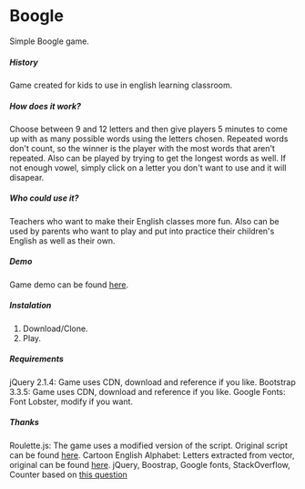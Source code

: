 # Boogle
Simple Boogle game.
##### History
Game created for kids to use in english learning classroom.
##### How does it work?
Choose between 9 and 12 letters and then give players 5 minutes to come up with as many possible words using the letters chosen. Repeated words don't count, so the winner is the player with the most words that aren't repeated. Also can be played by trying to get the longest words as well. If not enough vowel, simply click on a letter you don't want to use and it will disapear.
##### Who could use it?
Teachers who want to make their English classes more fun. Also can be used by parents who want to play and put into practice their children's English as well as their own.
##### Demo
Game demo can be found [here](http://starsandstripesenglish.com/boogle).
##### Instalation
1. Download/Clone.
2. Play.

##### Requirements
jQuery 2.1.4: Game uses CDN, download and reference if you like.
Bootstrap 3.3.5: Game uses CDN, download and reference if you like.
Google Fonts: Font Lobster, modify if you want.
##### Thanks
Roulette.js: The game uses a modified version of the script. Original script can be found [here](http://www.jqueryscript.net/animation/Fancy-jQuery-Plugin-For-Roulette-Image-roulette-js.html).
Cartoon English Alphabet: Letters extracted from vector, original can be found [here](http://7428.net/2013/07/cartoon-english-alphabet.html).
jQuery, Boostrap, Google fonts, StackOverflow, Counter based on [this question](http://stackoverflow.com/questions/20618355/the-simplest-possible-javascript-countdown-timer) 